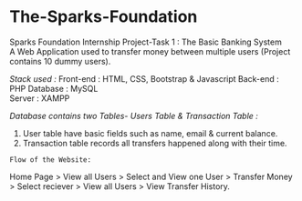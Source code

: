 # The-Sparks-Foundation 
Sparks Foundation Internship Project-Task 1 : The Basic Banking System  
A Web Application used to transfer money between multiple users (Project contains 10 dummy users).  

*Stack used :*
Front-end : HTML, CSS, Bootstrap & Javascript 
Back-end : PHP 
Database : MySQL  
Server : XAMPP  

*Database contains two Tables- Users Table & Transaction Table :*
1. User table have basic fields such as name, email & current balance. 
2. Transaction table records all transfers happened along with their time.  

`Flow of the Website:`

Home Page > View all Users > Select and View one User > Transfer Money > Select reciever > View all Users > View Transfer History.
